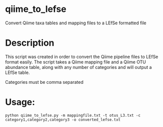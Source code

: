 # qiime_to_lefse
Convert Qiime taxa tables and mapping files to a LEfSe formatted file

# Description
This script was created in order to convert the Qiime pipeline files to LEfSe format easily. The script takes a Qiime mapping file and a Qiime OTU abundance table, along with any number of categories and will output a LEfSe table.

Categories must be comma separated

# Usage:
`python qiime_to_lefse.py -m mappingfile.txt -t otus_L3.txt -c category1,category2,category3 -o converted_lefse.txt`
